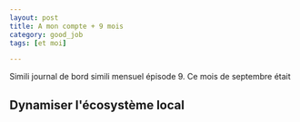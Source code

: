 ```yaml
---
layout: post
title: A mon compte + 9 mois
category: good_job
tags: [et moi]

---
```


Simili journal de bord simili mensuel épisode 9. Ce mois de septembre était

<!--more-->

## Dynamiser l'écosystème local
